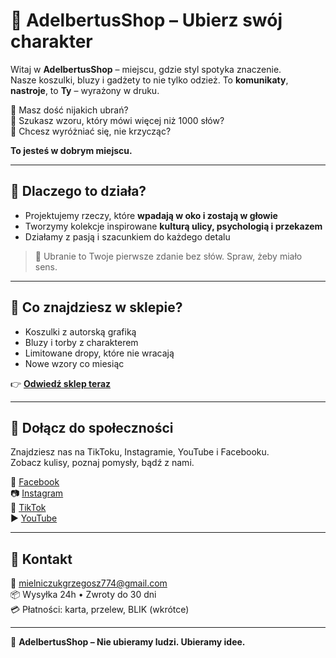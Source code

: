 # 👕 AdelbertusShop – Ubierz swój charakter

Witaj w **AdelbertusShop** – miejscu, gdzie styl spotyka znaczenie.  
Nasze koszulki, bluzy i gadżety to nie tylko odzież. To **komunikaty**, **nastroje**, to **Ty** – wyrażony w druku.

🔸 Masz dość nijakich ubrań?  
🔸 Szukasz wzoru, który mówi więcej niż 1000 słów?  
🔸 Chcesz wyróżniać się, nie krzycząc?

**To jesteś w dobrym miejscu.**

---

## 🧠 Dlaczego to działa?

- Projektujemy rzeczy, które **wpadają w oko i zostają w głowie**  
- Tworzymy kolekcje inspirowane **kulturą ulicy, psychologią i przekazem**  
- Działamy z pasją i szacunkiem do każdego detalu

> 🌟 Ubranie to Twoje pierwsze zdanie bez słów. Spraw, żeby miało sens.

---

## 🚀 Co znajdziesz w sklepie?

- Koszulki z autorską grafiką  
- Bluzy i torby z charakterem  
- Limitowane dropy, które nie wracają  
- Nowe wzory co miesiąc

👉 [**Odwiedź sklep teraz**](https://adelbertusshop.myspreadshop.pl/)

---

## 📲 Dołącz do społeczności

Znajdziesz nas na TikToku, Instagramie, YouTube i Facebooku.  
Zobacz kulisy, poznaj pomysły, bądź z nami.

📘 [Facebook](https://www.facebook.com/share/1GyrZjmqQ1/)  
📷 [Instagram](https://www.instagram.com/mielniczukgrzegosz74/profilecard/?igsh=MXg1dWMycDBjeTlpYw==)  
🎵 [TikTok](https://www.tiktok.com/@ja.jestem3?_t=ZN-8xPwC4GFImd&_r=1)  
▶️ [YouTube](https://www.youtube.com/)

---

## 🧾 Kontakt

📧 mielniczukgrzegosz774@gmail.com  
📦 Wysyłka 24h • Zwroty do 30 dni  
💳 Płatności: karta, przelew, BLIK (wkrótce)

---

🖤 **AdelbertusShop – Nie ubieramy ludzi. Ubieramy idee.**
